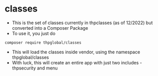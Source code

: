 # classes

* This is the set of classes currently in thpclasses (as of 12/2022) but converted into a Composer Package
* To use it, you just do 
```
composer require thpglobal/classes
```
* This will load the classes inside vendor, using the namespace thpglobal/classes
* With luck, this will create an entire app with just two includes - thpsecurity and menu
